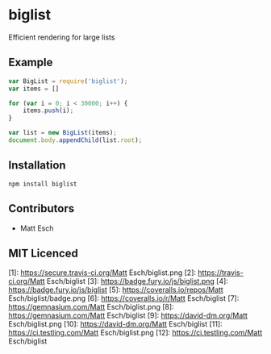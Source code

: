 # biglist

<!--
    [![build status][1]][2]
    [![NPM version][3]][4]
    [![Coverage Status][5]][6]
    [![gemnasium Dependency Status][7]][8]
    [![Davis Dependency status][9]][10]
-->

<!-- [![browser support][11]][12] -->

Efficient rendering for large lists

## Example

```js
var BigList = require('biglist');
var items = []

for (var i = 0; i < 30000; i++) {
    items.push(i);
}

var list = new BigList(items);
document.body.appendChild(list.root);
```

## Installation

`npm install biglist`

## Contributors

 - Matt Esch

## MIT Licenced

  [1]: https://secure.travis-ci.org/Matt Esch/biglist.png
  [2]: https://travis-ci.org/Matt Esch/biglist
  [3]: https://badge.fury.io/js/biglist.png
  [4]: https://badge.fury.io/js/biglist
  [5]: https://coveralls.io/repos/Matt Esch/biglist/badge.png
  [6]: https://coveralls.io/r/Matt Esch/biglist
  [7]: https://gemnasium.com/Matt Esch/biglist.png
  [8]: https://gemnasium.com/Matt Esch/biglist
  [9]: https://david-dm.org/Matt Esch/biglist.png
  [10]: https://david-dm.org/Matt Esch/biglist
  [11]: https://ci.testling.com/Matt Esch/biglist.png
  [12]: https://ci.testling.com/Matt Esch/biglist
